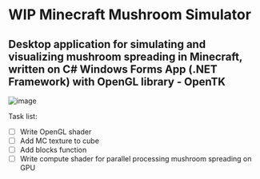 # WIP Minecraft Mushroom Simulator
## Desktop application for simulating and visualizing mushroom spreading in Minecraft, written on C# Windows Forms App (.NET Framework) with OpenGL library - OpenTK

![image](https://user-images.githubusercontent.com/103208695/164574254-55166283-80b2-4ca9-88d5-2aa842183ca4.png)

Task list:
- [ ] Write OpenGL shader
- [ ] Add MC texture to cube
- [ ] Add blocks function
- [ ] Write compute shader for parallel processing mushroom spreading on GPU
